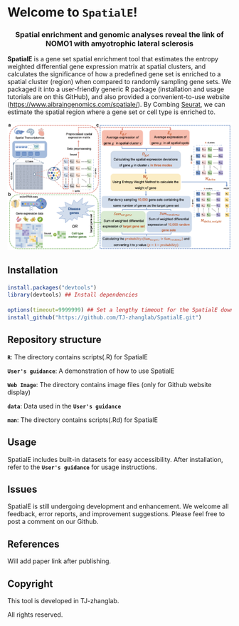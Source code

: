 # Welcome to **`SpatialE`**!

<p align="center">
  <h3 align="center">Spatial enrichment and genomic analyses reveal the link of NOMO1 with amyotrophic lateral sclerosis</h3>
</p>

**SpatialE** is a gene set spatial enrichment tool that estimates the entropy weighted differential gene expression matrix at spatial clusters, and calculates the significance of how a predefined gene set is enriched to a spatial cluster (region) when compared to randomly sampling gene sets. We packaged it into a user-friendly generic R package (installation and usage tutorials are on this GitHub), and also provided a convenient-to-use website (https://www.aibraingenomics.com/spatiale/). By Combing [Seurat](https://satijalab.org/seurat/index.html), we can estimate the spatial region where a gene set or cell type is enriched to.

<img src="https://github.com/TJ-zhanglab/SpatialE/blob/master/Web%20Image/SpatialE%20workflow.png" width="1000"/>

## Installation

```r
install.packages("devtools")
library(devtools) ## Install dependencies

options(timeout=9999999) ## Set a lengthy timeout for the SpatialE download.
install_github("https://github.com/TJ-zhanglab/SpatialE.git")
```

## Repository structure

**`R`**: The directory contains scripts(.R) for SpatialE

**`User's guidance`**: A demonstration of how to use SpatialE

**`Web Image`**: The directory contains image files (only for Github website display)

**`data`**: Data used in the **`User's guidance`**

**`man`**: The directory contains scripts(.Rd) for SpatialE

## Usage

SpatialE includes built-in datasets for easy accessibility. After installation, refer to the **`User's guidance`** for usage instructions.

## Issues

SpatialE is still undergoing development and enhancement. We welcome all feedback, error reports, and improvement suggestions. Please feel free to post a comment on our Github.

## References

Will add paper link after publishing.

## Copyright

This tool is developed in TJ-zhanglab.

All rights reserved.


